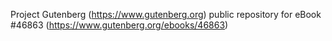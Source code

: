 Project Gutenberg (https://www.gutenberg.org) public repository for eBook #46863 (https://www.gutenberg.org/ebooks/46863)
